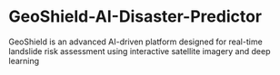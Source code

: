 # GeoShield-AI-Disaster-Predictor
GeoShield is an advanced AI-driven platform designed for real-time landslide risk assessment using interactive satellite imagery and deep learning
